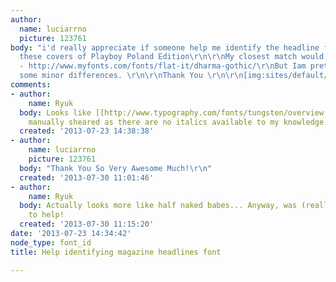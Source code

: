 ```yaml
---
author:
  name: luciarrno
  picture: 123761
body: "i'd really appreciate if someone help me identify the headline font used on
  these covers of Playboy Poland Edition\r\n\r\nMy closest match would be Dharma Gothic
  - http://www.myfonts.com/fonts/flat-it/dharma-gothic/\r\nBut Iam pretty sure I see
  some minor differences. \r\n\r\nThank You \r\n\r\n[img:sites/default/files/old-images/play1_5219.jpg]\r\n\r\n[img:sites/default/files/old-images/play2_5745.jpg]"
comments:
- author:
    name: Ryuk
  body: Looks like [[http://www.typography.com/fonts/tungsten/overview|Tungsten]]
    manually sheared as there are no italics available to my knowledge.
  created: '2013-07-23 14:38:38'
- author:
    name: luciarrno
    picture: 123761
  body: "Thank You So Very Awesome Much!\r\n"
  created: '2013-07-30 11:01:46'
- author:
    name: Ryuk
  body: Actually looks more like half naked babes... Anyway, was (really ^^) glad
    to help!
  created: '2013-07-30 11:15:20'
date: '2013-07-23 14:34:42'
node_type: font_id
title: Help identifying magazine headlines font

---
```

